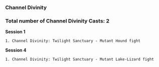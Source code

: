 ### Channel Divinity

### Total number of Channel Divinity Casts: 2

**Session 1**

	1. Channel Divinity: Twilight Sanctuary - Mutant Hound fight

**Session 4**
	
	1. Channel Divinity: Twilight Sanctuary - Mutant Lake-Lizard fight